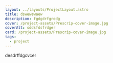 ```yaml
---
layout: ../layouts/ProjectLayout.astro
title: dswewewaew
description: fgdgdrfgredg
cover: /project-assets/Prescrip-cover-image.jpg
coverAlt: sddsfdsfrdger
card: /project-assets/Prescrip-cover-image.jpg
tags:
  - project
---
```

desdrffdgcvcer